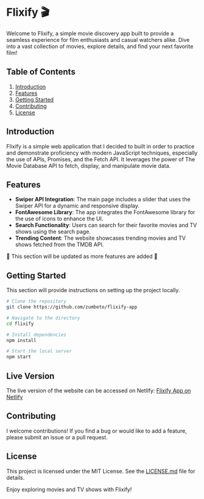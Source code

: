 # Flixify 🎬

Welcome to Flixify, a simple movie discovery app built to provide a seamless experience for film enthusiasts and casual watchers alike. Dive into a vast collection of movies, explore details, and find your next favorite film!

## Table of Contents

1. [Introduction](#introduction)
2. [Features](#features)
3. [Getting Started](#getting-started)
4. [Contributing](#contributing)
5. [License](#license)

## Introduction

Flixify is a simple web application that I decided to built in order to practice and demonstrate proficiency with modern JavaScript techniques, especially the use of APIs, Promises, and the Fetch API. It leverages the power of The Movie Database API to fetch, display, and manipulate movie data.

## Features

- **Swiper API Integration**: The main page includes a slider that uses the Swiper API for a dynamic and responsive display.
- **FontAwesome Library**: The app integrates the FontAwesome library for the use of icons to enhance the UI.
- **Search Functionality**: Users can search for their favorite movies and TV shows using the search page.
- **Trending Content**: The website showcases trending movies and TV shows fetched from the TMDB API.

🚧 This section will be updated as more features are added 🚧

## Getting Started

This section will provide instructions on setting up the project locally.

```bash
# Clone the repository
git clone https://github.com/zumbeto/flixify-app

# Navigate to the directory
cd flixify

# Install dependencies
npm install

# Start the local server
npm start
```

## Live Version

The live version of the website can be accessed on Netlify: [Flixify App on Netlify](https://rainbow-hamster-885697.netlify.app/)

## Contributing

I welcome contributions! If you find a bug or would like to add a feature, please submit an issue or a pull request.

## License

This project is licensed under the MIT License. See the [LICENSE.md](LICENSE.md) file for details.

Enjoy exploring movies and TV shows with Flixify!
